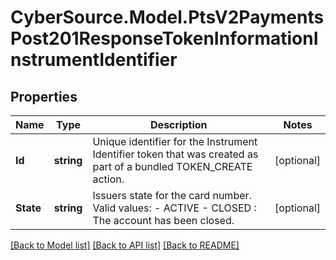 # CyberSource.Model.PtsV2PaymentsPost201ResponseTokenInformationInstrumentIdentifier
## Properties

Name | Type | Description | Notes
------------ | ------------- | ------------- | -------------
**Id** | **string** | Unique identifier for the Instrument Identifier token that was created as part of a bundled TOKEN_CREATE action.  | [optional] 
**State** | **string** | Issuers state for the card number. Valid values: - ACTIVE - CLOSED : The account has been closed.  | [optional] 

[[Back to Model list]](../README.md#documentation-for-models) [[Back to API list]](../README.md#documentation-for-api-endpoints) [[Back to README]](../README.md)

